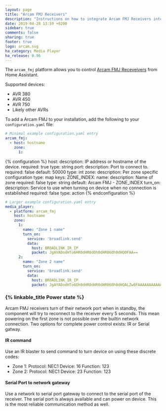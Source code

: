 ```yaml
---
layout: page
title: "Arcam FMJ Receivers"
description: "Instructions on how to integrate Arcam FMJ Receivers into Home Assistant."
date: 2019-04-28 13:59 +0200
sidebar: true
comments: false
sharing: true
footer: true
logo: arcam.svg
ha_category: Media Player
ha_release: 0.96
---
```


The `arcam_fmj` platform allows you to control [Arcam FMJ Receveivers](https://www.arcam.co.uk/range/fmj.htm) from Home Assistant.

Supported devices:

- AVR 380 
- AVR 450
- AVR 750
- Likely other AVRs

To add a Arcam FMJ to your installation, add the following to your `configuration.yaml` file:

```yaml
# Minimal example configuration.yaml entry
arcam_fmj:
  - host: hostname
    zone:
      1:
```

{% configuration %}
host:
  description: IP address or hostname of the device.
  required: true
  type: string
port:
  description: Port to connect to.
  required: false
  default: 50000
  type: int
zone:
  description: Per zone specific configuration
  type: map
  keys:
    ZONE_INDEX:
      name:
        description: Name of zone
        required: false
        type: string
        default: Arcam FMJ - ZONE_INDEX
      turn_on:
        description: Service to use when turning on device when no connection is established
        required: false
        type: action
{% endconfiguration %}

```yaml
# Larger example configuration.yaml entry
media_player:
  - platform: arcam_fmj
    host: hostname
    zone:
      1:
        name: "Zone 1 name"
        turn_on:
          service: 'broadlink.send'
          data:
            host: BROADLINK_IR_IP
            packet: JgAVADodHTo6HR0dHR0dOh0dHR06Oh0dHQ0FAA==
      2:
        name: "Zone 2 name"
        turn_on:
          service: 'broadlink.send'
          data:
            host: BROADLINK_IR_IP
            packet: JgAYADodHTo6Oh0dHR0dHR0dHR06Oh0dHQALZw0FAAAAAAAAAAAAAAAAAAA=
```

### {% linkable_title Power state %}
Arcam FMJ receivers turn of their network port when in standby, the component will try to
reconnect to the receiver every 5 seconds. This mean powering on the first zone is not
possible over the builtin network connection. Two options for complete power control
exists: IR or Serial gatway.

#### IR command
Use an IR blaster to send command to turn device on using these discrete codes:
 - Zone 1: Protocol: NEC1 Device: 16 Function: 123
 - Zone 2: Protocol: NEC1 Device: 23 Function: 123

#### Serial Port to network gateway
Use a network to serial port gateway to connect to the serial port of the
receiver. The serial port is always available and can power on device.
This is the most reliable communication method as well.


